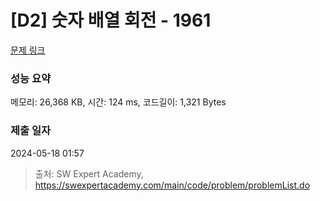 # [D2] 숫자 배열 회전 - 1961 

[문제 링크](https://swexpertacademy.com/main/code/problem/problemDetail.do?contestProbId=AV5Pq-OKAVYDFAUq) 

### 성능 요약

메모리: 26,368 KB, 시간: 124 ms, 코드길이: 1,321 Bytes

### 제출 일자

2024-05-18 01:57



> 출처: SW Expert Academy, https://swexpertacademy.com/main/code/problem/problemList.do